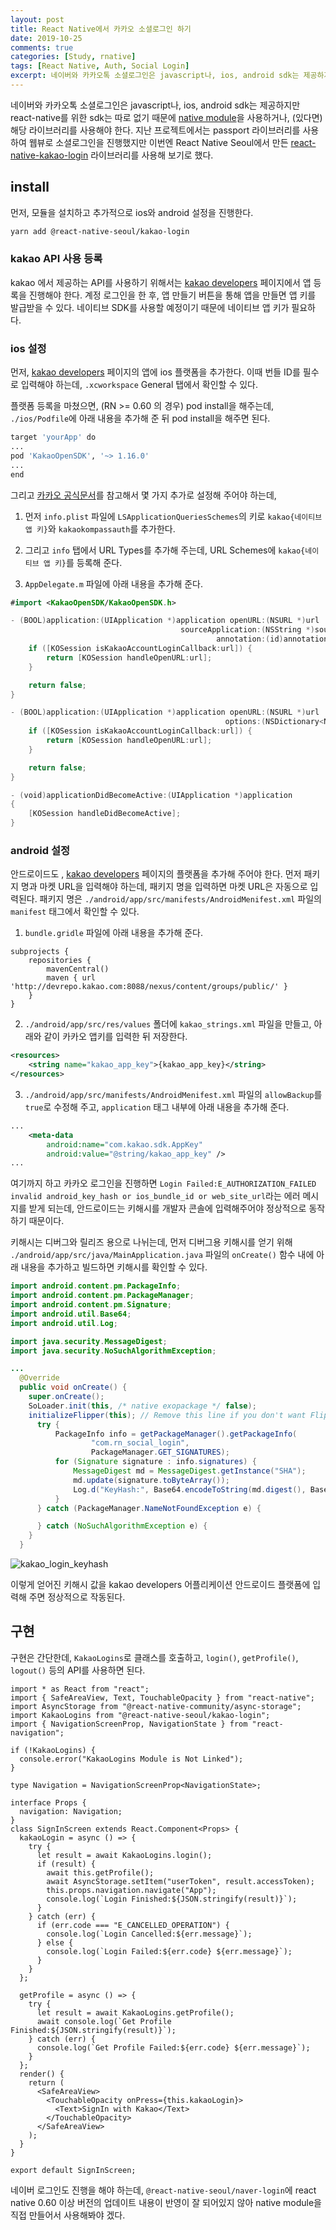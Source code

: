 ```yaml
---
layout: post
title: React Native에서 카카오 소셜로그인 하기
date: 2019-10-25
comments: true
categories: [Study, rnative]
tags: [React Native, Auth, Social Login]
excerpt: 네이버와 카카오톡 소셜로그인은 javascript나, ios, android sdk는 제공하지만 react-native를 위한 sdk는 따로 없기 때문에 native module을 사용하거나, (있다면) 관련 라이브러리를 사용해야 한다.
---
```


네이버와 카카오톡 소셜로그인은 javascript나, ios, android sdk는 제공하지만 react-native를 위한 sdk는 따로 없기 때문에 [native module](https://facebook.github.io/react-native/docs/native-modules-ios)을 사용하거나, (있다면) 해당 라이브러리를 사용해야 한다. 지난 프로젝트에서는 passport 라이브러리를 사용하여 웹뷰로 소셜로그인을 진행했지만 이번엔 React Native Seoul에서 만든 [react-native-kakao-login](https://github.com/react-native-seoul/react-native-kakao-login) 라이브러리를 사용해 보기로 했다.

## install

먼저, 모듈을 설치하고 추가적으로 ios와 android 설정을 진행한다.

```bash
yarn add @react-native-seoul/kakao-login
```

### kakao API 사용 등록

kakao 에서 제공하는 API를 사용하기 위해서는 [kakao developers](https://developers.kakao.com) 페이지에서 앱 등록을 진행해야 한다. 계정 로그인을 한 후, 앱 만들기 버튼을 통해 앱을 만들면 앱 키를 발급받을 수 있다. 네이티브 SDK를 사용할 예정이기 때문에 네이티브 앱 키가 필요하다.

### ios 설정

먼저, [kakao developers](https://developers.kakao.com) 페이지의 앱에 ios 플랫폼을 추가한다. 이때 번들 ID를 필수로 입력해야 하는데, `.xcworkspace` General 탭에서 확인할 수 있다.

플랫폼 등록을 마쳤으면, (RN >= 0.60 의 경우) pod install을 해주는데, `./ios/Podfile`에 아래 내용을 추가해 준 뒤 pod install을 해주면 된다.

```bash
target 'yourApp' do
...
pod 'KakaoOpenSDK', '~> 1.16.0'
...
end
```

그리고 [카카오 공식문서](https://developers.kakao.com/docs/ios/getting-started#%EA%B0%9C%EB%B0%9C%ED%94%84%EB%A1%9C%EC%A0%9D%ED%8A%B8-%EC%84%A4%EC%A0%95)를 참고해서 몇 가지 추가로 설정해 주어야 하는데,

1. 먼저 `info.plist` 파일에 `LSApplicationQueriesSchemes`의 키로 `kakao{네이티브 앱 키}`와 `kakaokompassauth`를 추가한다.

2. 그리고 `info` 탭에서 URL Types를 추가해 주는데, URL Schemes에 `kakao{네이티브 앱 키}`를 등록해 준다.

3. `AppDelegate.m` 파일에 아래 내용을 추가해 준다.

```swift
#import <KakaoOpenSDK/KakaoOpenSDK.h>

- (BOOL)application:(UIApplication *)application openURL:(NSURL *)url
                                      sourceApplication:(NSString *)sourceApplication
                                              annotation:(id)annotation {
    if ([KOSession isKakaoAccountLoginCallback:url]) {
        return [KOSession handleOpenURL:url];
    }

    return false;
}

- (BOOL)application:(UIApplication *)application openURL:(NSURL *)url
                                                options:(NSDictionary<NSString *,id> *)options {
    if ([KOSession isKakaoAccountLoginCallback:url]) {
        return [KOSession handleOpenURL:url];
    }

    return false;
}

- (void)applicationDidBecomeActive:(UIApplication *)application
{
    [KOSession handleDidBecomeActive];
}
```

### android 설정

안드로이드도 , [kakao developers](https://developers.kakao.com) 페이지의 플랫폼을 추가해 주어야 한다. 먼저 패키지 명과 마켓 URL을 입력해야 하는데, 패키지 명을 입력하면 마켓 URL은 자동으로 입력된다. 패키지 명은 `./android/app/src/manifests/AndroidMenifest.xml` 파일의 `manifest` 태그에서 확인할 수 있다.

1. `bundle.gridle` 파일에 아래 내용을 추가해 준다.

```
subprojects {
    repositories {
        mavenCentral()
        maven { url 'http://devrepo.kakao.com:8088/nexus/content/groups/public/' }
    }
}
```

2. `./android/app/src/res/values` 폴더에 `kakao_strings.xml` 파일을 만들고, 아래와 같이 카카오 앱키를 입력한 뒤 저장한다.

```xml
<resources>
    <string name="kakao_app_key">{kakao_app_key}</string>
</resources>
```

3. `./android/app/src/manifests/AndroidMenifest.xml` 파일의 `allowBackup`를 `true`로 수정해 주고, `application` 태그 내부에 아래 내용을 추가해 준다.

```xml
...
    <meta-data
        android:name="com.kakao.sdk.AppKey"
        android:value="@string/kakao_app_key" />
...
```

여기까지 하고 카카오 로그인을 진행하면 `Login Failed:E_AUTHORIZATION_FAILED invalid android_key_hash or ios_bundle_id or web_site_url`라는 에러 메시지를 받게 되는데, 안드로이드는 키해시를 개발자 콘솔에 입력해주어야 정상적으로 동작하기 때문이다.

키해시는 디버그와 릴리즈 용으로 나뉘는데, 먼저 디버그용 키해시를 얻기 위해 `./android/app/src/java/MainApplication.java` 파일의 `onCreate()` 함수 내에 아래 내용을 추가하고 빌드하면 키해시를 확인할 수 있다.

```java
import android.content.pm.PackageInfo;
import android.content.pm.PackageManager;
import android.content.pm.Signature;
import android.util.Base64;
import android.util.Log;

import java.security.MessageDigest;
import java.security.NoSuchAlgorithmException;

...
  @Override
  public void onCreate() {
    super.onCreate();
    SoLoader.init(this, /* native exopackage */ false);
    initializeFlipper(this); // Remove this line if you don't want Flipper enabled
      try {
          PackageInfo info = getPackageManager().getPackageInfo(
                  "com.rn_social_login",
                  PackageManager.GET_SIGNATURES);
          for (Signature signature : info.signatures) {
              MessageDigest md = MessageDigest.getInstance("SHA");
              md.update(signature.toByteArray());
              Log.d("KeyHash:", Base64.encodeToString(md.digest(), Base64.DEFAULT));
          }
      } catch (PackageManager.NameNotFoundException e) {

      } catch (NoSuchAlgorithmException e) {
    }
  }
```

![kakao_login_keyhash](/images/kakao_login_keyhash.png "kakao_login_keyhash")

이렇게 얻어진 키해시 값을 kakao developers 어플리케이션 안드로이드 플랫폼에 입력해 주면 정상적으로 작동된다.

## 구현

구현은 간단한데, `KakaoLogins`로 클래스를 호출하고, `login()`, `getProfile()`, `logout()` 등의 API를 사용하면 된다.

```react
import * as React from "react";
import { SafeAreaView, Text, TouchableOpacity } from "react-native";
import AsyncStorage from "@react-native-community/async-storage";
import KakaoLogins from "@react-native-seoul/kakao-login";
import { NavigationScreenProp, NavigationState } from "react-navigation";

if (!KakaoLogins) {
  console.error("KakaoLogins Module is Not Linked");
}

type Navigation = NavigationScreenProp<NavigationState>;

interface Props {
  navigation: Navigation;
}
class SignInScreen extends React.Component<Props> {
  kakaoLogin = async () => {
    try {
      let result = await KakaoLogins.login();
      if (result) {
        await this.getProfile();
        await AsyncStorage.setItem("userToken", result.accessToken);
        this.props.navigation.navigate("App");
        console.log(`Login Finished:${JSON.stringify(result)}`);
      }
    } catch (err) {
      if (err.code === "E_CANCELLED_OPERATION") {
        console.log(`Login Cancelled:${err.message}`);
      } else {
        console.log(`Login Failed:${err.code} ${err.message}`);
      }
    }
  };

  getProfile = async () => {
    try {
      let result = await KakaoLogins.getProfile();
      await console.log(`Get Profile Finished:${JSON.stringify(result)}`);
    } catch (err) {
      console.log(`Get Profile Failed:${err.code} ${err.message}`);
    }
  };
  render() {
    return (
      <SafeAreaView>
        <TouchableOpacity onPress={this.kakaoLogin}>
          <Text>SignIn with Kakao</Text>
        </TouchableOpacity>
      </SafeAreaView>
    );
  }
}

export default SignInScreen;
```

네이버 로그인도 진행을 해야 하는데, `@react-native-seoul/naver-login`에 react native 0.60 이상 버전의 업데이트 내용이 반영이 잘 되어있지 않아 native module을 직접 만들어서 사용해봐야 겠다.
